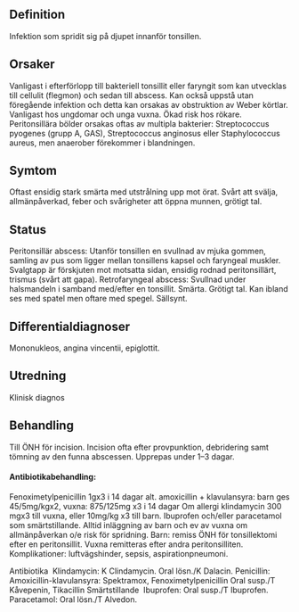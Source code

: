 ## Definition

Infektion som spridit sig på djupet innanför tonsillen.

## Orsaker

Vanligast i efterförlopp till bakteriell tonsillit eller faryngit som kan utvecklas till cellulit (flegmon) och sedan till abscess. Kan också uppstå utan föregående infektion och detta kan orsakas av obstruktion av Weber körtlar. Vanligast hos ungdomar och unga vuxna.
Ökad risk hos rökare.
Peritonsillära bölder orsakas oftas av multipla bakterier: Streptococcus pyogenes (grupp A, GAS), Streptococcus anginosus eller Staphylococcus aureus, men anaerober förekommer i blandningen.

## Symtom

Oftast ensidig stark smärta med utstrålning upp mot örat. Svårt att svälja, allmänpåverkad, feber och svårigheter att öppna munnen, grötigt tal.

## Status

Peritonsillär abscess: Utanför tonsillen en svullnad av mjuka gommen, samling av pus som ligger mellan tonsillens kapsel och faryngeal muskler. Svalgtapp är förskjuten mot motsatta sidan, ensidig rodnad peritonsillärt, trismus (svårt att gapa).
Retrofaryngeal abscess: Svullnad under halsmandeln i samband med/efter en tonsillit. Smärta. Grötigt tal. Kan ibland ses med spatel men oftare med spegel. Sällsynt.

## Differentialdiagnoser

Mononukleos, angina vincentii, epiglottit.

## Utredning

Klinisk diagnos

## Behandling

Till ÖNH för incision. Incision ofta efter provpunktion, debridering samt tömning av den funna abscessen. Upprepas under 1–3 dagar.

#### Antibiotikabehandling:

Fenoximetylpenicillin 1gx3 i 14 dagar alt. amoxicillin + klavulansyra: barn ges 45/5mg/kgx2, vuxna: 875/125mg x3 i 14 dagar
Om allergi klindamycin 300 mgx3 till vuxna, eller 10mg/kg x3 till barn.
Ibuprofen och/eller paracetamol som smärtstillande.
Alltid inläggning av barn och ev av vuxna om allmänpåverkan o/e risk för spridning.
Barn: remiss ÖNH för tonsillektomi efter en peritonsillit.
Vuxna remitteras efter andra peritonsilliten.
Komplikationer: luftvägshinder, sepsis, aspirationpneumoni.


Antibiotika 
Klindamycin: K Clindamycin. Oral lösn./K Dalacin.
Penicillin: Amoxicillin-klavulansyra: Spektramox, Fenoximetylpenicillin Oral susp./T Kåvepenin, Tikacillin
Smärtstillande 
Ibuprofen: Oral susp./T Ibuprofen.
Paracetamol: Oral lösn./T Alvedon.

